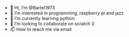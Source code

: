 - 👋 Hi, I’m @Bartel1973
- 👀 I’m interested in programming, raspberry pi and jazz
- 🌱 I’m currently learning python
- 💞️ I’m looking to collaborate on scratch 3
- 📫 How to reach me via email

<!---
Bartel1973/Bartel1973 is a ✨ special ✨ repository because its `README.md` (this file) appears on your GitHub profile.
You can click the Preview link to take a look at your changes.
--->

